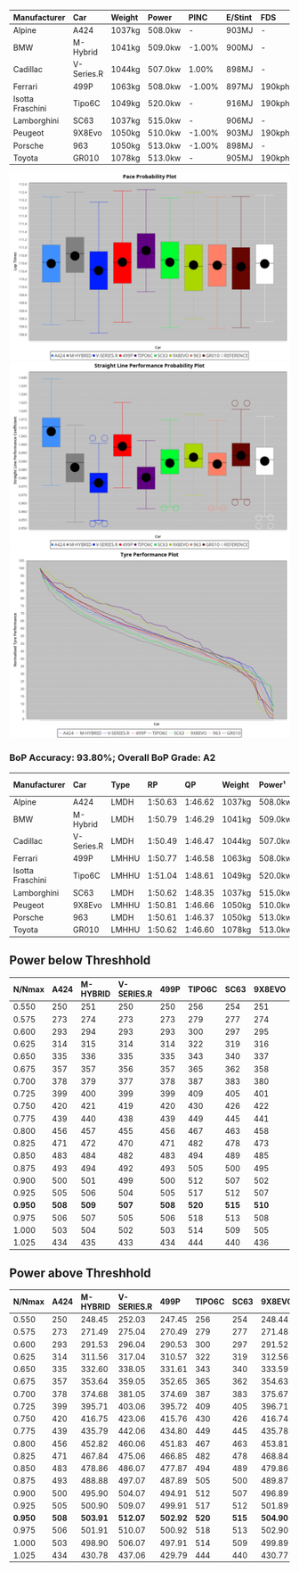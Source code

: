 | Manufacturer     | Car        | Weight | Power   | PINC    | E/Stint | FDS     |
|:-|:-|:-|:-|:-|:-|:-|
| Alpine           | A424       | 1037kg | 508.0kw |    -    | 903MJ   |    -    |
| BMW              | M-Hybrid   | 1041kg | 509.0kw | -1.00%  | 900MJ   |    -    |
| Cadillac         | V-Series.R | 1044kg | 507.0kw | 1.00%   | 898MJ   |    -    |
| Ferrari          | 499P       | 1063kg | 508.0kw | -1.00%  | 897MJ   | 190kph  |
| Isotta Fraschini | Tipo6C     | 1049kg | 520.0kw |    -    | 916MJ   | 190kph  |
| Lamborghini      | SC63       | 1037kg | 515.0kw |    -    | 906MJ   |    -    |
| Peugeot          | 9X8Evo     | 1050kg | 510.0kw | -1.00%  | 903MJ   | 190kph  |
| Porsche          | 963        | 1050kg | 513.0kw | -1.00%  | 898MJ   |    -    |
| Toyota           | GR010      | 1078kg | 513.0kw |    -    | 905MJ   | 190kph  |

![PACECHART](./IMG/ACOMETHOD.png)
![STRAIGHTLINEPERFORMANCECHART](./IMG/ACOMETHOD_sp.png)
![TYREPERFORMANCECHART](./IMG/ACOMETHOD_tw.png)

### BoP Accuracy: 93.80%; Overall BoP Grade: A2
| Manufacturer     | Car        | Type  | RP      | QP      | Weight | Power¹  | Threshhold | PINC    | Power²   | E/Stint | AVG Vmax  | FDS     | RDLC | L/Stint | BOP-Grade | Model Accuracy | Model Points | Match%  | SimDiff |
|:-|:-|:-|:-|:-|:-|:-|:-|:-|:-|:-|:-|:-|:-|:-|:-|:-|:-|:-|:-|
| Alpine           | A424       | LMDH  | 1:50.63 | 1:46.62 | 1037kg | 508.0kw | 210.0kph   |    -    | 508.00kw |  903MJ  | 292.23kph |    -    | 1.02 | 33      | ~A1       | 86.43%         | 618          | 98.40%  | #       |
| BMW              | M-Hybrid   | LMDH  | 1:50.79 | 1:46.29 | 1041kg | 509.0kw | 210.0kph   | -1.00%  | 503.90kw |  900MJ  | 288.58kph |    -    | 1.02 | 33      | +B1       | 93.77%         | 1672         | 88.74%  | #       |
| Cadillac         | V-Series.R | LMDH  | 1:50.49 | 1:46.47 | 1044kg | 507.0kw | 210.0kph   | 1.00%   | 512.10kw |  898MJ  | 286.55kph |    -    | 1.02 | 33      | ~A1       | 83.12%         | 1921         | 98.67%  | #       |
| Ferrari          | 499P       | LMHHU | 1:50.77 | 1:46.58 | 1063kg | 508.0kw | 210.0kph   | -1.00%  | 502.90kw |  897MJ  | 289.03kph | 190kph  | 1.03 | 33      | ~A1       | 69.49%         | 1950         | 100.00% | #       |
| Isotta Fraschini | Tipo6C     | LMHHU | 1:51.04 | 1:48.61 | 1049kg | 520.0kw | 210.0kph   |    -    | 520.00kw |  916MJ  | 288.85kph | 190kph  | 1.05 | 33      | +D2       | 73.56%         | 64           | 61.86%  | #       |
| Lamborghini      | SC63       | LMDH  | 1:50.62 | 1:48.35 | 1037kg | 515.0kw | 210.0kph   |    -    | 515.00kw |  906MJ  | 290.03kph |    -    | 1.04 | 33      | ~A1       | 95.82%         | 459          | 96.51%  | #       |
| Peugeot          | 9X8Evo     | LMHHU | 1:50.81 | 1:46.66 | 1050kg | 510.0kw | 210.0kph   | -1.00%  | 504.90kw |  903MJ  | 289.17kph | 190kph  | 1.01 | 33      | ~A1       | 66.97%         | 221          | 100.00% | #       |
| Porsche          | 963        | LMDH  | 1:50.61 | 1:46.37 | 1050kg | 513.0kw | 210.0kph   | -1.00%  | 507.90kw |  898MJ  | 288.47kph |    -    | 1.01 | 33      | ~A1       | 81.02%         | 5243         | 100.00% | #       |
| Toyota           | GR010      | LMHHU | 1:50.62 | 1:46.60 | 1078kg | 513.0kw | 210.0kph   |    -    | 513.00kw |  905MJ  | 288.15kph | 190kph  | 1.01 | 33      | ~A1       | 73.70%         | 2701         | 100.00% | #       |

## Power below Threshhold
| N/Nmax    | A424    | M-HYBRID | V-SERIES.R | 499P    | TIPO6C  | SC63    | 9X8EVO  | 963     | GR010   |
|:-|:-|:-|:-|:-|:-|:-|:-|:-|:-|
|  0.550    |  250    |  251     |  250       |  250    |  256    |  254    |  251    |  253    |  253    |
|  0.575    |  273    |  274     |  273       |  273    |  279    |  277    |  274    |  276    |  276    |
|  0.600    |  293    |  294     |  293       |  293    |  300    |  297    |  295    |  296    |  296    |
|  0.625    |  314    |  315     |  314       |  314    |  322    |  319    |  316    |  317    |  317    |
|  0.650    |  335    |  336     |  335       |  335    |  343    |  340    |  337    |  338    |  338    |
|  0.675    |  357    |  357     |  356       |  357    |  365    |  362    |  358    |  360    |  360    |
|  0.700    |  378    |  379     |  377       |  378    |  387    |  383    |  380    |  382    |  382    |
|  0.725    |  399    |  400     |  399       |  399    |  409    |  405    |  401    |  403    |  403    |
|  0.750    |  420    |  421     |  419       |  420    |  430    |  426    |  422    |  424    |  424    |
|  0.775    |  439    |  440     |  438       |  439    |  449    |  445    |  441    |  443    |  443    |
|  0.800    |  456    |  457     |  455       |  456    |  467    |  463    |  458    |  461    |  461    |
|  0.825    |  471    |  472     |  470       |  471    |  482    |  478    |  473    |  476    |  476    |
|  0.850    |  483    |  484     |  482       |  483    |  494    |  489    |  485    |  487    |  487    |
|  0.875    |  493    |  494     |  492       |  493    |  505    |  500    |  495    |  498    |  498    |
|  0.900    |  500    |  501     |  499       |  500    |  512    |  507    |  502    |  505    |  505    |
|  0.925    |  505    |  506     |  504       |  505    |  517    |  512    |  507    |  510    |  510    |
| **0.950** | **508** | **509**  | **507**    | **508** | **520** | **515** | **510** | **513** | **513** |
|  0.975    |  506    |  507     |  505       |  506    |  518    |  513    |  508    |  511    |  511    |
|  1.000    |  503    |  504     |  502       |  503    |  514    |  509    |  505    |  507    |  507    |
|  1.025    |  434    |  435     |  433       |  434    |  444    |  440    |  436    |  438    |  438    |

## Power above Threshhold
| N/Nmax    | A424    | M-HYBRID   | V-SERIES.R | 499P       | TIPO6C  | SC63    | 9X8EVO     | 963        | GR010   |
|:-|:-|:-|:-|:-|:-|:-|:-|:-|:-|
|  0.550    |  250    |  248.45    |  252.03    |  247.45    |  256    |  254    |  248.44    |  250.43    |  253    |
|  0.575    |  273    |  271.49    |  275.04    |  270.49    |  279    |  277    |  271.48    |  273.47    |  276    |
|  0.600    |  293    |  291.53    |  296.04    |  290.53    |  300    |  297    |  291.52    |  293.50    |  296    |
|  0.625    |  314    |  311.56    |  317.04    |  310.57    |  322    |  319    |  312.56    |  314.54    |  317    |
|  0.650    |  335    |  332.60    |  338.05    |  331.61    |  343    |  340    |  333.59    |  335.57    |  338    |
|  0.675    |  357    |  353.64    |  359.05    |  352.65    |  365    |  362    |  354.63    |  356.61    |  360    |
|  0.700    |  378    |  374.68    |  381.05    |  374.69    |  387    |  383    |  375.67    |  377.65    |  382    |
|  0.725    |  399    |  395.71    |  403.06    |  395.72    |  409    |  405    |  396.71    |  399.68    |  403    |
|  0.750    |  420    |  416.75    |  423.06    |  415.76    |  430    |  426    |  416.74    |  419.72    |  424    |
|  0.775    |  439    |  435.79    |  442.06    |  434.80    |  449    |  445    |  435.78    |  438.75    |  443    |
|  0.800    |  456    |  452.82    |  460.06    |  451.83    |  467    |  463    |  453.81    |  455.78    |  461    |
|  0.825    |  471    |  467.84    |  475.06    |  466.85    |  482    |  478    |  468.84    |  470.81    |  476    |
|  0.850    |  483    |  478.86    |  486.07    |  477.87    |  494    |  489    |  479.86    |  482.83    |  487    |
|  0.875    |  493    |  488.88    |  497.07    |  487.89    |  505    |  500    |  489.87    |  492.84    |  498    |
|  0.900    |  500    |  495.90    |  504.07    |  494.91    |  512    |  507    |  496.89    |  499.86    |  505    |
|  0.925    |  505    |  500.90    |  509.07    |  499.91    |  517    |  512    |  501.89    |  504.86    |  510    |
| **0.950** | **508** | **503.91** | **512.07** | **502.92** | **520** | **515** | **504.90** | **507.87** | **513** |
|  0.975    |  506    |  501.91    |  510.07    |  500.92    |  518    |  513    |  502.90    |  505.87    |  511    |
|  1.000    |  503    |  498.90    |  506.07    |  497.91    |  514    |  509    |  499.89    |  502.86    |  507    |
|  1.025    |  434    |  430.78    |  437.06    |  429.79    |  444    |  440    |  430.77    |  433.74    |  438    |
